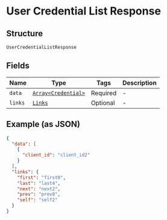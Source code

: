 
# User Credential List Response

## Structure

`UserCredentialListResponse`

## Fields

| Name | Type | Tags | Description |
|  --- | --- | --- | --- |
| `data` | [`Array<Credential>`](../../doc/models/credential.md) | Required | - |
| `links` | [`Links`](../../doc/models/links.md) | Optional | - |

## Example (as JSON)

```json
{
  "data": [
    {
      "client_id": "client_id2"
    }
  ],
  "links": {
    "first": "first0",
    "last": "last4",
    "next": "next2",
    "prev": "prev8",
    "self": "self2"
  }
}
```

